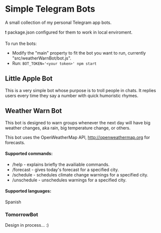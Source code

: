 # Simple Telegram Bots
A small collection of my personal Telegram app bots.

:exclamation: package.json configured for them to work in local enviroment.

To run the bots:
* Modify the "main" property to fit the bot you want to run, currently "src/weatherWarnBot/bot.js".
* Run: `BOT_TOKEN='<your token>' npm start`

## Little Apple Bot
This is a very simple bot whose purpose is to troll people in chats. It replies users every time they say a number with quick humoristic rhymes.

## Weather Warn Bot
This bot is designed to warn groups whenever the next day will have big weather changes, aka rain, big temperature change, or others.

This bot uses the OpenWeatherMap API, http://openweathermap.org for forecasts.

#### Supported commands:
* /help - explains briefly the availiable commands.
* /forecast - gives today's forecast for a specified city.
* /schedule - schedules climate change warnings for a specified city.
* /unschedule - unschedules warnings for a specified city.

#### Supported languages:
Spanish

### TomorrowBot
Design in process... :)
